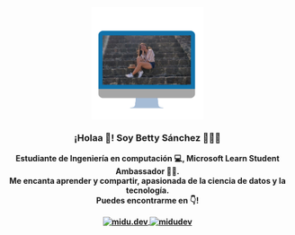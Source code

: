 

<p align="center" width="300">
   <img align="center" width="200" src="https://github.com/BettySanchez7/BettySanchez7/blob/main/Untitled design.png" />
   <h3 align="center">¡Holaa 👋! Soy Betty Sánchez 👩🏻‍💻</h3>
</p>

<p align="center"><strong>Estudiante de Ingeniería en computación 💻, Microsoft Learn Student Ambassador 🐱‍💻. <br /> Me encanta aprender y compartir, apasionada de la ciencia de datos y la tecnología.<br />Puedes encontrarme en 👇!</p>
<p align="center">
  <a href="https://www.instagram.com/bettysanchez7/" target="blank">
    <img align="center" src="https://cdn.jsdelivr.net/npm/simple-icons@3.0.1/icons/instagram.svg" alt="midu.dev" height="28px" width="28px" />
  </a>
  <a href="https://twitter.com/BettySnchez18" target="blank">
    <img align="center" src="https://cdn.jsdelivr.net/npm/simple-icons@3.0.1/icons/twitter.svg" alt="midudev" height="28px" width="28px" />
  </a>
</p>
